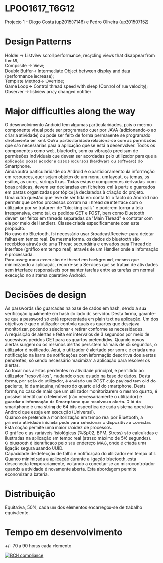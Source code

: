 # LPOO1617_T6G12
Projecto 1 - Diogo Costa (up201507146) e Pedro Oliveira (up201507152)
# Design Patterns
Holder -> Listview scroll performance, recycling views that disappear from the UI;</br>
Composite -> View; </br>
Double Buffer-> Intermediate Object between display and data (performance increase);</br>
Template Method-> Override;</br>
Game Loop-> Control thread speed with sleep (Control of run velocity);</br>
Observer -> listview array changed notifier

# Major difficulties along the way
O desenvolvimento Android tem algumas particularidades, pois o mesmo componente visual pode ser programado quer por JAVA (adicionando-o ao criar a atividade) ou pode ser feito de forma permanente se programado diretamente em xml. Outra particularidade relaciona-se com as permissões que são necessárias para a aplicação que se está a desenvolver. Todos os componentes como web, bluetooth, som ou vibração precisam de permissões individuais que devem ser acordadas pelo utilizador para que a aplicação possa aceder a esses recursos (hardware ou software) do Smartphone.</br>
Ainda outra particularidade do Android é o particionamento da informação em resources, quer sejam objetos de um menu, um layout, os temas, os estilos, as cores, strings fixas. Todas estas e componentes derivadas, com boas práticas, devem ser declaradas em ficheiros xml à parte e guardados em pastas organizadas por tópico já declarados à criação do projeto.</br>
Uma outra questão que teve de ser tida em conta foi o facto do Android não permitir que certos processos corram na Thread de interface com o utilizador por se tratarem de "blocking calls" e poderem tornar a tela irresponsiva, como tal, os pedidos GET e POST, bem como Bluetooth devem ser feitos em threads separadas da "Main Thread" e contatar com ela por meio de Handlers. Classe criada especificamente com este propósito.</br>
No caso do Bluetooth, foi necessário usar BroadcastReceiver para detetar falhas em tempo real.
Da mesma forma, os dados do bluetooth são recebidos através de uma Thread secundária e enviados para Thread de interface (gráfico em tempo real), através de um Handler onde a informação é processada.</br>
Para assegurar a execução de thread em background, mesmo que minimizando a aplicação, recorre-se a Services que se tratam de atividades sem interface responsáveis por manter tarefas entre as tarefas em normal execução no sistema operativo Android.</br>

# Decisões de design

As passwords são guardadas na base de dados em hash, sendo a sua verificação igualmente em hash do lado do servidor. Desta forma, garante-se que a password só está representada em plain text na aplicação.
Um dos objetivos é que o utilizador controla quais os quartos que desejava monitorizar, podendo selecionar e retirar conforme as necessidades.</br>
A requisição de alertas é feita em intervalos de 3 segundos por meio de sucessivos pedidos GET para os quartos pretendidos. Quando novos alertas surgem ou os mesmos alertas persistem há mais de 45 segundos, o utilizador é notificado. Aqui, o utilizador é alertado por som e é criada uma notificação na barra de notificações com informação descritiva dos alertas pendentes, só sendo necessário maximizar a aplicação para resolver os alertas.</br>
Ao tocar nos alertas pendentes na atividade principal, é permitido ao utilizador "resolvê-los", mudando o seu estado na base de dados. Desta forma, por ação do utilizador, é enviado um POST cujo payload tem o id do paciente, id da máquina, número do quarto e id do smartphone. Desta forma, no caso de mais que um utilizador monitorizarem o mesmo quarto, é possível identificar o telemóvel (não necessariamente o utilizador) e guardar a informação do Smartphone que resolveu o alerta. O id do smartphone é uma string de 64 bits específica de cada sistema operativo Android que esteja em execução (Universal).</br>
Quando se pretende a monitorização em tempo real por Bluetooth, a primeira atividade iniciada pede para selecionar o dispositivo a conectar. Esta opção permite uma maior rapidez de processos.</br>
O gráfico e as variáveis fisiológicas (%SpO2, BPM, Stress) são calculadas e ilustradas na aplicação em tempo real (atraso máximo de 5/6 segundos).</br>
O bluetooth é identificado pelo seu endereço MAC, onde é criada uma ligação segura usando UUID.</br>
Capacidade de detecção de falha e notificação do utilizador em tempo útil. Quando minimizada a aplicação durante a ligação bluetooth, esta desconecta temporariamente, voltando a conectar-se ao microcontrolador quando a atividade é novamente aberta. Esta abordagem permite economizar a bateria.</br>

# Distribuição 

Equitativa, 50%, cada um dos elementos encarregou-se de trabalho equivalente.</br>

# Tempo em desenvolvimento

+/- 70 a 90 horas cada elemento </br>

[![BCH compliance](https://bettercodehub.com/edge/badge/s1sm1x/LPOO1617_T6G12?branch=master)](https://bettercodehub.com/)
